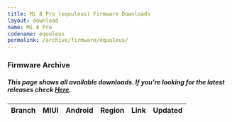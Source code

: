```yaml
---
title: Mi 8 Pro (equuleus) Firmware Downloads
layout: download
name: Mi 8 Pro
codename: equuleus
permalink: /archive/firmware/equuleus/
---
```


### Firmware Archive
##### This page shows all available downloads. If you're looking for the latest releases check [Here](/firmware/equuleus/).

<div class="table-responsive-md" id="table-wrapper">
<table id="firmware" class="display dt-responsive nowrap compact table table-striped table-hover table-sm">
    <thead class="thead-dark">
        <tr>
            <th>Branch</th>
            <th>MIUI</th>
            <th>Android</th>
            <th>Region</th>
            <th>Link</th>
            <th>Updated</th>
        </tr>
    </thead>
    <script>loadFirmwareDownloads('equuleus', 'full')</script>
</table>
</div>
